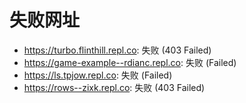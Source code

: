 # 失败网址
- https://turbo.flinthill.repl.co: 失败 (403
Failed)
- https://game-example--rdianc.repl.co: 失败 (Failed)
- https://ls.tpjow.repl.co: 失败 (Failed)
- https://rows--zixk.repl.co: 失败 (403
Failed)

